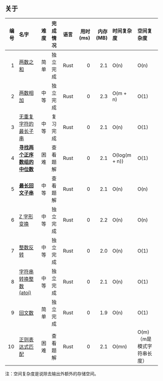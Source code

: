 ## 关于

|  编号 | 名字                                                                     | 难度  | 完成情况 | 语言   | 用时(ms) | 内存(MB) | 时间复杂度         | 空间复杂度            |
|----:|:-----------------------------------------------------------------------|:----|:-----|:-----|-------:|-------:|:--------------|:-----------------|
|   1 | [两数之和](./0001.two-sum.rust/src/lib.rs)                                 | 简单  | 独立完成 | Rust |      0 |    2.1 | O(n)          | O(n)             |
|   2 | [两数相加](./0002.add-two-numbers.rust/src/lib.rs)                         | 中等  | 独立完成 | Rust |      0 |    2.3 | O(m + n)      | O(1)             |
|   3 | [无重复字符的最长子串](./0003.length-of-longest-substring.rust/src/lib.rs)       | 中等  | 复习完成 | Rust |      0 |    2.1 | O(n)          | O(1)             |
|   4 | [**寻找两个正序数组的中位数**](./0004.median-of-two-sorted-arrays.rust/src/lib.rs) | 困难  | 查看题解 | Rust |      0 |    2.1 | O(log(m + n)) | O(1)             |
|   5 | [**最长回文子串**](./0005.longest-palindromic-substring.rust/src/lib.rs)     | 中等  | 查看题解 | Rust |      0 |    2.1 | O(n)          | O(n)             |
|   6 | [Z 字形变换](./0006.zigzag-conversion.rust/src/lib.rs)                     | 中等  | 独立完成 | Rust |      0 |    2.2 | O(n)          | O(n)             |
|   7 | [整数反转](./0007.reverse-integer.rust/src/lib.rs)                         | 中等  | 独立完成 | Rust |      0 |    2.0 | O(n)          | O(1)             |
|   8 | [字符串转换整数 (atoi)](./0008.string-to-integer-atoi.rust/src/lib.rs)        | 中等  | 独立完成 | Rust |      0 |    2.1 | O(n)          | O(1)             |
|   9 | [回文数](./0009.palindrome-number.rust/src/lib.rs)                        | 简单  | 独立完成 | Rust |      0 |    1.9 | O(n)          | O(1)             |
|  10 | [正则表达式匹配](./0010.regular-expression-matching.rust/src/lib.rs)          | 困难  | 查看题解 | Rust |      0 |    2.1 | O(mn)         | O(m) （m是模式字符串长度） |

注：空间复杂度是说除去输出外额外的存储空间。
